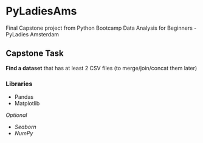 # PyLadiesAms
Final Capstone project from Python Bootcamp Data Analysis for Beginners - PyLadies Amsterdam

## Capstone Task ##

**Find a dataset** that has at least 2 CSV files (to merge/join/concat them later) 


### Libraries ###

* Pandas
* Matplotlib

_Optional_
* _Seaborn_
* _NumPy_
